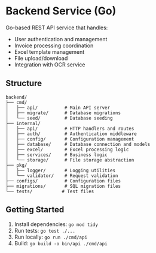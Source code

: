 # Backend Service (Go)

Go-based REST API service that handles:
- User authentication and management
- Invoice processing coordination
- Excel template management
- File upload/download
- Integration with OCR service

## Structure

```
backend/
├── cmd/
│   ├── api/          # Main API server
│   ├── migrate/      # Database migrations
│   └── seed/         # Database seeding
├── internal/
│   ├── api/          # HTTP handlers and routes
│   ├── auth/         # Authentication middleware
│   ├── config/       # Configuration management
│   ├── database/     # Database connection and models
│   ├── excel/        # Excel processing logic
│   ├── services/     # Business logic
│   └── storage/      # File storage abstraction
├── pkg/
│   ├── logger/       # Logging utilities
│   └── validator/    # Request validation
├── configs/          # Configuration files
├── migrations/       # SQL migration files
└── tests/           # Test files
```

## Getting Started

1. Install dependencies: `go mod tidy`
2. Run tests: `go test ./...`
3. Run locally: `go run ./cmd/api`
4. Build: `go build -o bin/api ./cmd/api`
